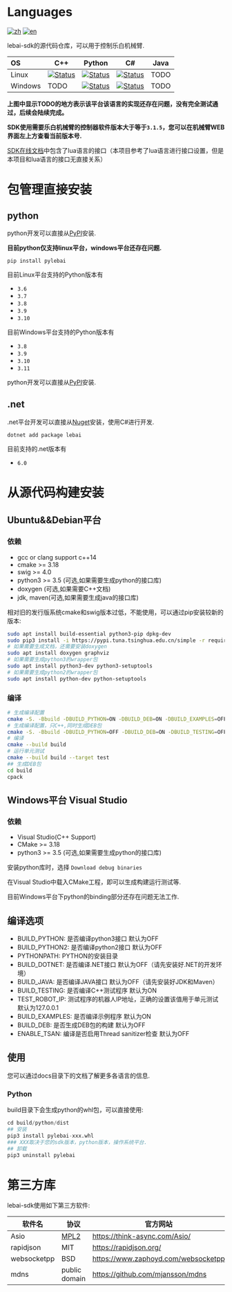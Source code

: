 # Languages
[![zh](https://img.shields.io/badge/lang-zh-red.svg)](https://github.com/lebai-robotics/lebai-sdk/blob/master/README.md)
[![en](https://img.shields.io/badge/lang-en-green.svg)](https://github.com/lebai-robotics/lebai-sdk/blob/master/README.en.md)

lebai-sdk的源代码仓库，可以用于控制乐白机械臂.

| OS     | C++ | Python | C# | Java |
|:-------|-----|--------|----|------| 
| Linux  | [![Status][cpp_linux_svg]][cpp_linux_link] | [![Status][python_linux_svg]][python_linux_link] | [![Status][dotnet_linux_svg]][dotnet_linux_link] | TODO |
| Windows | TODO | [![Status][python_windows_svg]][python_windows_link] | [![Status][dotnet_windows_svg]][dotnet_windows_link] | TODO |

**上图中显示TODO的地方表示该平台该语言的实现还存在问题，没有完全测试通过，后续会陆续完成。**

[cpp_linux_svg]: https://github.com/lebai-robotics/lebai-sdk/actions/workflows/linux_cpp_release.yml/badge.svg
[cpp_linux_link]: https://github.com/lebai-robotics/lebai-sdk/actions/workflows/linux_cpp_release.yml
[python_linux_svg]: https://github.com/lebai-robotics/lebai-sdk/actions/workflows/linux_python_release.yml/badge.svg
[python_linux_link]: https://github.com/lebai-robotics/lebai-sdk/actions/workflows/linux_python_release.yml
[dotnet_linux_svg]: https://github.com/lebai-robotics/lebai-sdk/actions/workflows/linux_dotnet_release.yml/badge.svg
[dotnet_linux_link]: https://github.com/lebai-robotics/lebai-sdk/actions/workflows/linux_dotnet_release.yml
[python_windows_svg]: https://github.com/lebai-robotics/lebai-sdk/actions/workflows/windows_python_release.yml/badge.svg
[python_windows_link]: https://github.com/lebai-robotics/lebai-sdk/actions/workflows/windows_python_release.yml
[dotnet_windows_svg]: https://github.com/lebai-robotics/lebai-sdk/actions/workflows/windows_dotnet_release.yaml/badge.svg
[dotnet_windows_link]: https://github.com/lebai-robotics/lebai-sdk/actions/workflows/windows_dotnet_release.yaml

**SDK使用需要乐白机械臂的控制器软件版本大于等于`3.1.5`，您可以在机械臂WEB界面左上方查看当前版本号.**

[SDK在线文档](http://help.lebai.ltd/sdk/)中包含了lua语言的接口（本项目参考了lua语言进行接口设置，但是本项目和lua语言的接口无直接关系）

# 包管理直接安装

## python
python开发可以直接从[PyPI](https://pypi.org/project/pylebai/)安装.

**目前python仅支持linux平台，windows平台还存在问题.**

```
pip install pylebai
```
目前Linux平台支持的Python版本有
- `3.6`
- `3.7`
- `3.8`
- `3.9`
- `3.10`

目前Windows平台支持的Python版本有
- `3.8`
- `3.9`
- `3.10`
- `3.11`



python开发可以直接从[PyPI](https://pypi.org/project/pylebai/)安装.


## .net
.net平台开发可以直接从[Nuget](https://www.nuget.org/packages/lebai/)安装，使用C#进行开发.

```
dotnet add package lebai
```
目前支持的.net版本有
- `6.0`


# 从源代码构建安装

## Ubuntu&&Debian平台
### 依赖
- gcc or clang support c++14
- cmake >= 3.18
- swig >= 4.0
- python3 >= 3.5 (可选,如果需要生成python的接口库)
- doxygen (可选,如果需要C++文档)
- jdk, maven(可选,如果需要生成java的接口库)

相对旧的发行版系统cmake和swig版本过低，不能使用，可以通过pip安装较新的版本:
```bash
sudo apt install build-essential python3-pip dpkg-dev
sudo pip3 install -i https://pypi.tuna.tsinghua.edu.cn/simple -r requirements.txt
# 如果需要生成文档，还需要安装doxygen
sudo apt install doxygen graphviz
# 如果需要生成python3的wrapper包
sudo apt install python3-dev python3-setuptools
# 如果需要生成python2的wrapper包
sudo apt install python-dev python-setuptools
```


### 编译
```bash
# 生成编译配置
cmake -S. -Bbuild -DBUILD_PYTHON=ON -DBUILD_DEB=ON -DBUILD_EXAMPLES=OFF -DBUILD_TESTING=OFF
# 生成编译配置，只C++,同时生成DEB包
cmake -S. -Bbuild -DBUILD_PYTHON=OFF -DBUILD_DEB=ON -DBUILD_TESTING=OFF 
# 编译
cmake --build build
# 运行单元测试
cmake --build build --target test
## 生成DEB包
cd build
cpack
```

## Windows平台 Visual Studio
### 依赖
- Visual Studio(C++ Support)
- CMake >= 3.18
- python3 >= 3.5 (可选,如果需要生成python的接口库)

安装python库时，选择 `Download debug binaries`

在Visual Studio中载入CMake工程，即可以生成构建运行测试等.

目前Windows平台下python的binding部分还存在问题无法工作.



## 编译选项

 - BUILD_PYTHON: 是否编译python3接口 默认为OFF
 - BUILD_PYTHON2: 是否编译python2接口 默认为OFF
 - PYTHONPATH: PYTHON的安装目录
 - BUILD_DOTNET: 是否编译.NET接口 默认为OFF（请先安装好.NET的开发环境）
 - BUILD_JAVA: 是否编译JAVA接口 默认为OFF（请先安装好JDK和Maven）
 - BUILD_TESTING: 是否编译C++测试程序 默认为ON 
 - TEST_ROBOT_IP: 测试程序的机器人IP地址，正确的设置该值用于单元测试 默认为127.0.0.1
 - BUILD_EXAMPLES: 是否编译示例程序 默认为ON
 - BUILD_DEB: 是否生成DEB包的构建 默认为OFF
 - ENABLE_TSAN: 编译是否启用Thread sanitizer检查 默认为OFF

## 使用
您可以通过docs目录下的文档了解更多各语言的信息.

### Python
build目录下会生成python的whl包，可以直接使用:
```python
cd build/python/dist
## 安装
pip3 install pylebai-xxx.whl
### XXX取决于您的sdk版本，python版本，操作系统平台.
## 卸载
pip3 uninstall pylebai
```




# 第三方库
lebai-sdk使用如下第三方软件:

| 软件名      | 协议 | 官方网站 | 
| ----------- | ----------- |----------- |
| Asio      | [MPL2](https://www.mozilla.org/en-US/MPL/2.0/FAQ/)  | https://think-async.com/Asio/ |
| rapidjson      | MIT  | https://rapidjson.org/ |
| websocketpp      | BSD  | https://www.zaphoyd.com/websocketpp |
| mdns | public domain | https://github.com/mjansson/mdns |
